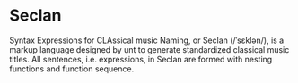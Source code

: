 # Seclan
Syntax Expressions for CLAssical music Naming, or Seclan (/ˈsɛklən/), is a markup language designed by unt to generate standardized classical music titles. All sentences, i.e. expressions, in Seclan are formed with nesting functions and function sequence.
